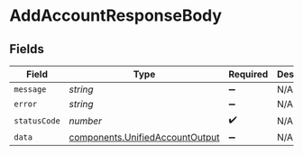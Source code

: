 # AddAccountResponseBody


## Fields

| Field                                                                              | Type                                                                               | Required                                                                           | Description                                                                        |
| ---------------------------------------------------------------------------------- | ---------------------------------------------------------------------------------- | ---------------------------------------------------------------------------------- | ---------------------------------------------------------------------------------- |
| `message`                                                                          | *string*                                                                           | :heavy_minus_sign:                                                                 | N/A                                                                                |
| `error`                                                                            | *string*                                                                           | :heavy_minus_sign:                                                                 | N/A                                                                                |
| `statusCode`                                                                       | *number*                                                                           | :heavy_check_mark:                                                                 | N/A                                                                                |
| `data`                                                                             | [components.UnifiedAccountOutput](../../models/components/unifiedaccountoutput.md) | :heavy_minus_sign:                                                                 | N/A                                                                                |
